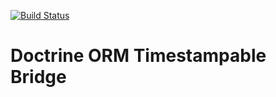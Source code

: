 [![Build Status](https://travis-ci.org/ContaoBlackForest/contao-doctrine-orm-timestampable.svg?branch=master)](https://travis-ci.org/ContaoBlackForest/contao-doctrine-orm-timestampable)

Doctrine ORM Timestampable Bridge
=================================
